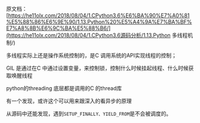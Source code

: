 原文档： [https://he11olx.com/2018/08/04/1.CPython3.6%E6%BA%90%E7%A0%81%E5%88%86%E6%9E%90/1.13.Python%20%E5%A4%9A%E7%BA%BF%E7%A8%8B%E6%9C%BA%E5%88%B6/](https://he11olx.com/2018/08/04/1.CPython3.6源码分析/1.13.Python 多线程机制/)



多线程实际上还是操作系统控制的，是C 调用系统的API实现线程的控制；

GIL 是通过在C 中通过设置变量，来控制锁，控制什么时候挂起线程、什么时候获取唤醒线程

python的threading 底层都是调用的C 的thread库





有一个发现，或许这个可以用来跟深入的看异步的原理

从源码中还能发现，遇到`SETUP_FINALLY、YIELD_FROM`是不会被调度的。



